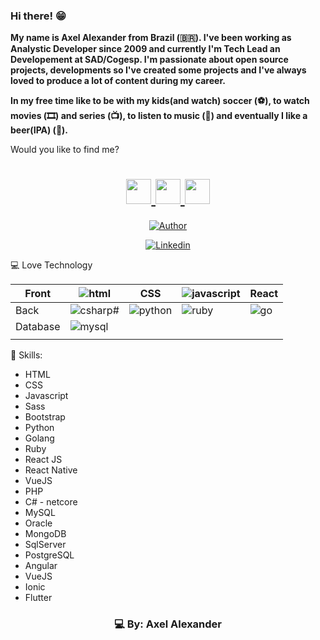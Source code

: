 ### Hi there! 😁

<b>My name is Axel Alexander from Brazil (🇧🇷). I've been working as Analystic Developer since 2009 and currently I'm Tech Lead an Developement at SAD/Cogesp. I'm passionate about open source projects, developments so I've created some projects and I've always loved to produce a lot of content during my career.

In my free time like to be with my kids(and watch) soccer (⚽️), to watch movies (🎞️) and series (📺), to listen to music (🎵) and eventually I like a beer(IPA) (🍺).
</b>

Would you like to find me?

<h1 align="center">
    <a href="https://www.linkedin.com/in/axeldeveloper/">
        <img src="https://ik.imagekit.io/ur6xo9m70i/linkedin_yuB1UqRGg.png" width="40">
    </a>
    <a href="https://www.instagram.com/axeldeveloper/">
        <img src="https://ik.imagekit.io/ur6xo9m70i/instagram_UCWwq7G9x.png" width="40">
    </a>
    <a href="https://api.whatsapp.com/send?phone=556793086042&text=Opa%2C%20ol%C3%A1%20Axel!%20Tudo%20bem%3F">
        <img src="https://ik.imagekit.io/ur6xo9m70i/whatsapp_GcZlNUyVJI.png" width="40">  
    </a>
</h1>

<p align="center">
    <a href="https://github.com/axeldeveloper"><img title="Author" src="https://img.shields.io/badge/AUTHOR-AXEL-orange.svg?style=for-the-badge&logo=github"></a>
</p>


<p align="center">
    <a href="https://www.linkedin.com/in/axeldeveloper/"><img title="Linkedin" src="https://img.shields.io/badge/LINKDIN-AXEL-blue.svg?style=for-the-badge&logo=linkedin"></a>
</p>



💻 Love Technology

<table class="tg">
<thead>
  <tr>
    <th class="tg-0pky">Front</th>
    <th class="tg-0pky"><img title="html" src="https://img.shields.io/badge/HTML-blue.svg?style=for-the-badge&logo=HTML"></th>
    <th class="tg-0pky">CSS</th>
    <th class="tg-0pky"><img title="javascript" src="https://img.shields.io/badge/javascript-blue.svg?style=for-the-badge&logo=javascript"></th>
    <th class="tg-0pky">React</th>
  </tr>
</thead>
<tbody>
  <tr>
    <td class="tg-0pky">Back</td>
    <td class="tg-0pky"><img title="csharp" src="https://img.shields.io/badge/csharp-blue.svg?style=for-the-badge&logo=csharp">#</td>
    <td class="tg-0pky"><img title="python" src="https://img.shields.io/badge/PYTHON-yellow.svg?style=for-the-badge&logo=python"></td>
    <td class="tg-0pky"><img title="ruby" src="https://img.shields.io/badge/ruby-red.svg?style=for-the-badge&logo=ruby"></td>
    <td class="tg-0pky"><img title="go" src="https://img.shields.io/badge/GOLANG-green.svg?style=for-the-badge&logo=go"></td>
  </tr>
  <tr>
    <td class="tg-0pky">Database</td>
    <td class="tg-0pky"><img title="mysql" src="https://img.shields.io/badge/mysql-blue.svg?style=for-the-badge&logo=mysql"></td>
    <td class="tg-0pky"></td>
    <td class="tg-0pky"></td>
    <td class="tg-0pky"></td>
  </tr>
  <tr>
    <td class="tg-0pky"></td>
    <td class="tg-0pky"></td>
    <td class="tg-0pky"></td>
    <td class="tg-0pky"></td>
    <td class="tg-0pky"></td>
  </tr>
</tbody>
</table>

  
    
  
    
  
    

    
  

  


🚀 Skills:


- HTML
- CSS
- Javascript
- Sass
- Bootstrap
- Python
- Golang
- Ruby
- React JS
- React Native
- VueJS
- PHP
- C# - netcore
- MySQL
- Oracle
- MongoDB
- SqlServer
- PostgreSQL
- Angular
- VueJS
- Ionic
- Flutter

<h3 align="center">
    💻 By: Axel Alexander
</h3>

<!--
**axeldeveloper/axeldeveloper** is a ✨ _special_ ✨ repository because its `README.md` (this file) appears on your GitHub profile.

Here are some ideas to get you started:

- 🔭 I’m currently working on ...
- 🌱 I’m currently learning ...
- 👯 I’m looking to collaborate on ...
- 🤔 I’m looking for help with ...
- 💬 Ask me about ...
- 📫 How to reach me: ...
- 😄 33 year: ...
- ⚡ Fun fact: ...
-->
